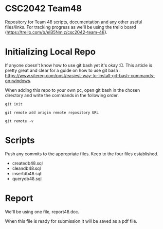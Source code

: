 # CSC2042 Team48
Repository for Team 48 scripts, documentation and any other useful files/links.
For tracking progress as we'll be using the trello board (https://trello.com/b/elB5Nmiz/csc2042-team-48).

# Initializing Local Repo
If anyone doesn't know how to use git bash yet it's okay :D. This article is pretty great and clear for a guide on how to use git bash : https://www.sitereq.com/post/easiest-way-to-install-git-bash-commands-on-windows.

When adding this repo to your own pc, open git bash in the chosen directory and write the commands in the following order.

`git init` 

`git remote add origin remote repository URL`

`git remote -v`


# Scripts
Push any commits to the appropriate files. Keep to the four files established.
- createdb48.sql
- cleandb48.sql
- insertdb48.sql
- querydb48.sql

# Report
We'll be using one file, report48.doc.

When this file is ready for submission it will be saved as a pdf file.
